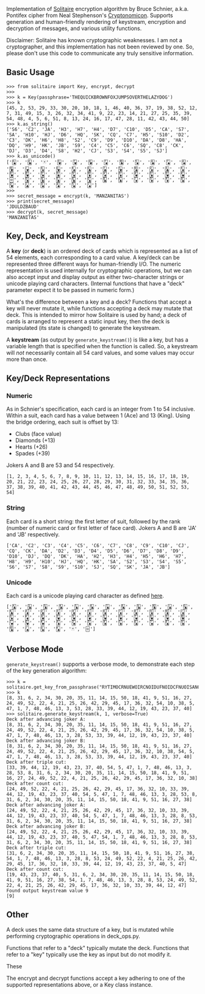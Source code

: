 Implementation of [Solitaire](https://www.schneier.com/cryptography/solitaire/) encryption algorithm by Bruce Schnier, a.k.a. Pontifex cipher from Neal Stephenson's [Cryptonomicon](https://en.wikipedia.org/wiki/Cryptonomicon). Supports generation and human-friendly rendering of keystream, encryption and decryption of messages, and various utility functions.

Disclaimer: Solitaire has known cryptographic weaknesses. I am not a cryptographer, and this implementation has not been reviewed by one. So, please don't use this code to communicate any truly sensitive information.

## Basic Usage

    >>> from solitaire import Key, encrypt, decrypt
    >>> 
    >>> k = Key(passphrase='THEQUICKBROWNFOXJUMPSOVERTHELAZYDOG')
    >>> k
    [45, 2, 53, 29, 33, 30, 20, 10, 18, 1, 46, 40, 36, 37, 19, 38, 52, 12, 7, 31, 49, 15, 3, 26, 32, 34, 41, 9, 22, 23, 14, 21, 27, 25, 35, 39, 54, 48, 4, 5, 6, 51, 8, 13, 24, 16, 17, 47, 28, 11, 42, 43, 44, 50]
    >>> k.as_string()
    ['S6', 'C2', 'JA', 'H3', 'H7', 'H4', 'D7', 'C10', 'D5', 'CA', 'S7', 'SA', 'H10', 'HJ', 'D6', 'HQ', 'SK', 'CQ', 'C7', 'H5', 'S10', 'D2', 'C3', 'DK', 'H6', 'H8', 'S2', 'C9', 'D9', 'D10', 'DA', 'D8', 'HA', 'DQ', 'H9', 'HK', 'JB', 'S9', 'C4', 'C5', 'C6', 'SQ', 'C8', 'CK', 'DJ', 'D3', 'D4', 'S8', 'H2', 'CJ', 'S3', 'S4', 'S5', 'SJ']
    >>> k.as_unicode()
    ['🂦', '🃒', '🃏', '🂳', '🂷', '🂴', '🃇', '🃚', '🃅', '🃑', '🂧', '🂡', '🂺', '🂻', '🃆', '🂽', '🂮', '🃝', '🃗', '🂵', '🂪', '🃂', '🃓', '🃎', '🂶', '🂸', '🂢', '🃙', '🃉', '🃊', '🃁', '🃈', '🂱', '🃍', '🂹', '🂾', '🃟', '🂩', '🃔', '🃕', '🃖', '🂭', '🃘', '🃞', '🃋', '🃃', '🃄', '🂨', '🂲', '🃛', '🂣', '🂤', '🂥', '🂫']
    >>> 
    >>> secret_message = encrypt(k, 'MANZANITAS')
    >>> print(secret_message)
    'JDULDZBAUD'
    >>> decrypt(k, secret_message)
    'MANZANITAS'

## Key, Deck, and Keystream
A **key** (or **deck**) is an ordered deck of cards which is represented as a list of 54 elements, each corresponding to a card value. A key/deck can be represented three different ways for human-friendly I/O. The numeric representation is used internally for cryptographic operations, but we can also accept input and display output as either two-character strings or unicode playing card characters. (Internal functions that have a "deck" parameter expect it to be passed in numeric form.)

What's the difference between a key and a deck? Functions that accept a key will never mutate it, while functions accepting a deck may mutate that deck. This is intended to mirror how Solitaire is used by hand; a deck of cards is arranged to represent a static input key, then the deck is manipulated (its state is changed) to generate the keystream.

A **keystream** (as output by `generate_keystream()`) is like a key, but has a variable length that is specified when the function is called. So, a keystream will *not* necessarily contain all 54 card values, and some values may occur more than once.

## Key/Deck Representations

### Numeric
As in Schnier's specification, each card is an integer from 1 to 54 inclusive.
Within a suit, each card has a value between 1 (Ace) and 13 (King). Using the bridge ordering, each suit is offset by 13:

- Clubs (face value)
- Diamonds (+13)
- Hearts (+26)
- Spades (+39)

Jokers A and B are 53 and 54 respectively.

    [1, 2, 3, 4, 5, 6, 7, 8, 9, 10, 11, 12, 13, 14, 15, 16, 17, 18, 19, 20, 21, 22, 23, 24, 25, 26, 27, 28, 29, 30, 31, 32, 33, 34, 35, 36, 37, 38, 39, 40, 41, 42, 43, 44, 45, 46, 47, 48, 49, 50, 51, 52, 53, 54]

### String
Each card is a short string: the first letter of suit, followed by the rank (number of numeric card or first letter of face card). Jokers A and B are 'JA' and 'JB' respectively.

    ['CA', 'C2', 'C3', 'C4', 'C5', 'C6', 'C7', 'C8', 'C9', 'C10', 'CJ', 'CQ', 'CK', 'DA', 'D2', 'D3', 'D4', 'D5', 'D6', 'D7', 'D8', 'D9', 'D10', 'DJ', 'DQ', 'DK', 'HA', 'H2', 'H3', 'H4', 'H5', 'H6', 'H7', 'H8', 'H9', 'H10', 'HJ', 'HQ', 'HK', 'SA', 'S2', 'S3', 'S4', 'S5', 'S6', 'S7', 'S8', 'S9', 'S10', 'SJ', 'SQ', 'SK', 'JA', 'JB']

### Unicode
Each card is a unicode playing card character as defined [here](http://www.unicode.org/charts/PDF/U1F0A0.pdf).

    ['🃑', '🃒', '🃓', '🃔', '🃕', '🃖', '🃗', '🃘', '🃙', '🃚', '🃛', '🃝', '🃞', '🃁', '🃂', '🃃', '🃄', '🃅', '🃆', '🃇', '🃈', '🃉', '🃊', '🃋', '🃍', '🃎', '🂱', '🂲', '🂳', '🂴', '🂵', '🂶', '🂷', '🂸', '🂹', '🂺', '🂻', '🂽', '🂾', '🂡', '🂢', '🂣', '🂤', '🂥', '🂦', '🂧', '🂨', '🂩', '🂪', '🂫', '🂭', '🂮', '🃏', '🃟']

## Verbose Mode

`generate_keystream()` supports a verbose mode, to demonstrate each step of the key generation algorithm:

    >>> k = solitaire.get_key_from_passphrase("RYTIMOCRNUEWOIRCNOIDUFNOIDCFNUOISANCUINDSAJF")
    >>> k
    [8, 31, 6, 2, 34, 30, 20, 35, 11, 14, 15, 50, 18, 41, 9, 51, 16, 27, 24, 49, 52, 22, 4, 21, 25, 26, 42, 29, 45, 17, 36, 32, 54, 10, 38, 5, 47, 1, 7, 48, 46, 13, 3, 53, 28, 33, 39, 44, 12, 19, 43, 23, 37, 40]
    >>> solitaire.generate_keystream(k, 1, verbose=True)
    Deck after advancing joker A:
    [8, 31, 6, 2, 34, 30, 20, 35, 11, 14, 15, 50, 18, 41, 9, 51, 16, 27, 24, 49, 52, 22, 4, 21, 25, 26, 42, 29, 45, 17, 36, 32, 54, 10, 38, 5, 47, 1, 7, 48, 46, 13, 3, 28, 53, 33, 39, 44, 12, 19, 43, 23, 37, 40]
    Deck after advancing joker B:
    [8, 31, 6, 2, 34, 30, 20, 35, 11, 14, 15, 50, 18, 41, 9, 51, 16, 27, 24, 49, 52, 22, 4, 21, 25, 26, 42, 29, 45, 17, 36, 32, 10, 38, 54, 5, 47, 1, 7, 48, 46, 13, 3, 28, 53, 33, 39, 44, 12, 19, 43, 23, 37, 40]
    Deck after triple cut:
    [33, 39, 44, 12, 19, 43, 23, 37, 40, 54, 5, 47, 1, 7, 48, 46, 13, 3, 28, 53, 8, 31, 6, 2, 34, 30, 20, 35, 11, 14, 15, 50, 18, 41, 9, 51, 16, 27, 24, 49, 52, 22, 4, 21, 25, 26, 42, 29, 45, 17, 36, 32, 10, 38]
    Deck after count cut:
    [24, 49, 52, 22, 4, 21, 25, 26, 42, 29, 45, 17, 36, 32, 10, 33, 39, 44, 12, 19, 43, 23, 37, 40, 54, 5, 47, 1, 7, 48, 46, 13, 3, 28, 53, 8, 31, 6, 2, 34, 30, 20, 35, 11, 14, 15, 50, 18, 41, 9, 51, 16, 27, 38]
    Deck after advancing joker A:
    [24, 49, 52, 22, 4, 21, 25, 26, 42, 29, 45, 17, 36, 32, 10, 33, 39, 44, 12, 19, 43, 23, 37, 40, 54, 5, 47, 1, 7, 48, 46, 13, 3, 28, 8, 53, 31, 6, 2, 34, 30, 20, 35, 11, 14, 15, 50, 18, 41, 9, 51, 16, 27, 38]
    Deck after advancing joker B:
    [24, 49, 52, 22, 4, 21, 25, 26, 42, 29, 45, 17, 36, 32, 10, 33, 39, 44, 12, 19, 43, 23, 37, 40, 5, 47, 54, 1, 7, 48, 46, 13, 3, 28, 8, 53, 31, 6, 2, 34, 30, 20, 35, 11, 14, 15, 50, 18, 41, 9, 51, 16, 27, 38]
    Deck after triple cut:
    [31, 6, 2, 34, 30, 20, 35, 11, 14, 15, 50, 18, 41, 9, 51, 16, 27, 38, 54, 1, 7, 48, 46, 13, 3, 28, 8, 53, 24, 49, 52, 22, 4, 21, 25, 26, 42, 29, 45, 17, 36, 32, 10, 33, 39, 44, 12, 19, 43, 23, 37, 40, 5, 47]
    Deck after count cut:
    [19, 43, 23, 37, 40, 5, 31, 6, 2, 34, 30, 20, 35, 11, 14, 15, 50, 18, 41, 9, 51, 16, 27, 38, 54, 1, 7, 48, 46, 13, 3, 28, 8, 53, 24, 49, 52, 22, 4, 21, 25, 26, 42, 29, 45, 17, 36, 32, 10, 33, 39, 44, 12, 47]
    Found output keystream value 9
    [9]

## Other

A deck uses the same data structure of a key, but is mutated while performing cryptographic operations in deck_ops.py.

Functions that refer to a "deck" typically mutate the deck.
Functions that refer to a "key" typically use the key as input but do not modify it.

These 

The encrypt and decrypt functions accept a key adhering to one of the supported representations above, or a Key class instance.